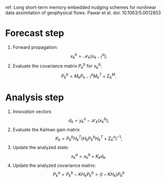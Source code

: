 ref:
Long short-term memory embedded
nudging schemes for nonlinear data
assimilation of geophysical flows. Pawar et al. doi: 10.1063/5.0012853

# Forecast step
1. Forward propagation:
$$
x_k^b=\mathcal{M}_k(x_{k-1}^a);
$$
2. Evaluate the covariance matrix $P_k^b$ for $x_k^b$:
$$
P_k^b = M_kP_{k-1}^aM_k^T + \Sigma_k^M.
$$

# Analysis step
1. Innovation vectors
$$
d_k = y_k^o - \mathcal{H}_k(x_k^b);
$$
2. Evaluate the Kalman gain matrix
$$
K_k=P_k^bH_k^T(H_kP_k^bH_k^T+\Sigma_k^o)^{-1};
$$
3. Update the analyzed state:
$$
x_k^a = x_k^b + K_kd_k.
$$
4. Update the analyzed covariance matrix:
$$
P_k^a = P_k^b-KH_kP_k^b = (I-KH_k)P_k^b
$$